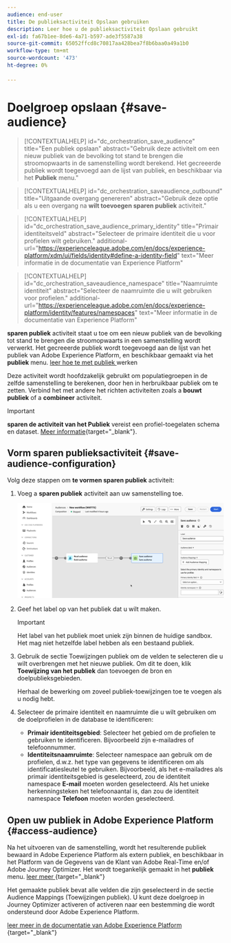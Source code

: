 ```yaml
---
audience: end-user
title: De publieksactiviteit Opslaan gebruiken
description: Leer hoe u de publieksactiviteit Opslaan gebruikt
exl-id: fa67b1ee-8de6-4a71-b597-ade3f5587a38
source-git-commit: 65052ffcd8c70817aa428bea7f8b6baa0a49a1b0
workflow-type: tm+mt
source-wordcount: '473'
ht-degree: 0%

---
```


# Doelgroep opslaan {#save-audience}

>[!CONTEXTUALHELP]
>id="dc_orchestration_save_audience"
>title="Een publiek opslaan"
>abstract="Gebruik deze activiteit om een nieuw publiek van de bevolking tot stand te brengen die stroomopwaarts in de samenstelling wordt berekend. Het gecreeerde publiek wordt toegevoegd aan de lijst van publiek, en beschikbaar via het **Publiek** menu."

>[!CONTEXTUALHELP]
>id="dc_orchestration_saveaudience_outbound"
>title="Uitgaande overgang genereren"
>abstract="Gebruik deze optie als u een overgang na **wilt toevoegen sparen publiek** activiteit."

>[!CONTEXTUALHELP]
>id="dc_orchestration_save_audience_primary_identity"
>title="Primair identiteitsveld"
>abstract="Selecteer de primaire identiteit die u voor profielen wilt gebruiken."
>additional-url="https://experienceleague.adobe.com/en/docs/experience-platform/xdm/ui/fields/identity#define-a-identity-field" text="Meer informatie in de documentatie van Experience Platform"

>[!CONTEXTUALHELP]
>id="dc_orchestration_saveaudience_namespace"
>title="Naamruimte identiteit"
>abstract="Selecteer de naamruimte die u wilt gebruiken voor profielen."
>additional-url="https://experienceleague.adobe.com/en/docs/experience-platform/identity/features/namespaces" text="Meer informatie in de documentatie van Experience Platform"

**sparen publiek** activiteit staat u toe om een nieuw publiek van de bevolking tot stand te brengen die stroomopwaarts in een samenstelling wordt verwerkt. Het gecreeerde publiek wordt toegevoegd aan de lijst van het publiek van Adobe Experience Platform, en beschikbaar gemaakt via het **publiek** menu. [ leer hoe te met publiek ](../../start/audiences.md) werken

Deze activiteit wordt hoofdzakelijk gebruikt om populatiegroepen in de zelfde samenstelling te berekenen, door hen in herbruikbaar publiek om te zetten. Verbind het met andere het richten activiteiten zoals a **bouwt publiek** of a **combineer** activiteit.

>[!IMPORTANT]
>
>**sparen de activiteit van het Publiek** vereist een profiel-toegelaten schema en dataset. [Meer informatie](https://experienceleague.adobe.com/en/docs/experience-platform/catalog/datasets/user-guide#enable-profile){target="_blank"}.

## Vorm sparen publieksactiviteit {#save-audience-configuration}

Volg deze stappen om **te vormen sparen publiek** activiteit:

1. Voeg a **sparen publiek** activiteit aan uw samenstelling toe.

   ![](../assets/save-audience.png)

1. Geef het label op van het publiek dat u wilt maken.

   >[!IMPORTANT]
   >
   >Het label van het publiek moet uniek zijn binnen de huidige sandbox. Het mag niet hetzelfde label hebben als een bestaand publiek.

1. Gebruik de sectie Toewijzingen publiek om de velden te selecteren die u wilt overbrengen met het nieuwe publiek. Om dit te doen, klik **Toewijzing van het publiek** dan toevoegen de bron en doelpublieksgebieden.

   Herhaal de bewerking om zoveel publiek-toewijzingen toe te voegen als u nodig hebt.

1. Selecteer de primaire identiteit en naamruimte die u wilt gebruiken om de doelprofielen in de database te identificeren:

   * **Primair identiteitsgebied**: Selecteer het gebied om de profielen te gebruiken te identificeren. Bijvoorbeeld zijn e-mailadres of telefoonnummer.
   * **Identiteitsnaamruimte**: Selecteer namespace aan gebruik om de profielen, d.w.z. het type van gegevens te identificeren om als identificatiesleutel te gebruiken. Bijvoorbeeld, als het e-mailadres als primair identiteitsgebied is geselecteerd, zou de identiteit namespace **E-mail** moeten worden geselecteerd. Als het unieke herkenningsteken het telefoonaantal is, dan zou de identiteit namespace **Telefoon** moeten worden geselecteerd.

## Open uw publiek in Adobe Experience Platform {#access-audience}

Na het uitvoeren van de samenstelling, wordt het resulterende publiek bewaard in Adobe Experience Platform als extern publiek, en beschikbaar in het Platform van de Gegevens van de Klant van Adobe Real-Time en/of Adobe Journey Optimizer. Het wordt toegankelijk gemaakt in het **publiek** menu. [ leer meer ](https://experienceleague.adobe.com/en/docs/experience-platform/segmentation/ui/audience-portal) {target="_blank"}

Het gemaakte publiek bevat alle velden die zijn geselecteerd in de sectie Audience Mappings (Toewijzingen publiek). U kunt deze doelgroep in Journey Optimizer activeren of activeren naar een bestemming die wordt ondersteund door Adobe Experience Platform.

[ leer meer in de documentatie van Adobe Experience Platform ](https://experienceleague.adobe.com/en/docs/experience-platform/segmentation/ui/audience-portal) {target="_blank"}

<!--

## Example{#save-audience-example}

The following example illustrates a simple audience update from targeting. A scheduler is added to run the workflow once a month. A query recovers all the profiles subscribed to the different application services available. The **Save audience** activity updates the audience by deleting profiles that have unsubscribed from the service since the last workflow execution and by adding the newly subscribed profiles.
-->
